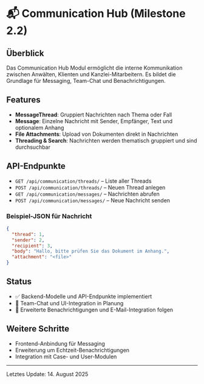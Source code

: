 # 📬 Communication Hub (Milestone 2.2)

## Überblick
Das Communication Hub Modul ermöglicht die interne Kommunikation zwischen Anwälten, Klienten und Kanzlei-Mitarbeitern. Es bildet die Grundlage für Messaging, Team-Chat und Benachrichtigungen.

## Features
- **MessageThread**: Gruppiert Nachrichten nach Thema oder Fall
- **Message**: Einzelne Nachricht mit Sender, Empfänger, Text und optionalem Anhang
- **File Attachments**: Upload von Dokumenten direkt in Nachrichten
- **Threading & Search**: Nachrichten werden thematisch gruppiert und sind durchsuchbar

## API-Endpunkte
- `GET /api/communication/threads/` – Liste aller Threads
- `POST /api/communication/threads/` – Neuen Thread anlegen
- `GET /api/communication/messages/` – Nachrichten abrufen
- `POST /api/communication/messages/` – Neue Nachricht senden

### Beispiel-JSON für Nachricht
```json
{
  "thread": 1,
  "sender": 2,
  "recipient": 3,
  "body": "Hallo, bitte prüfen Sie das Dokument im Anhang.",
  "attachment": "<file>"
}
```

## Status
- ✅ Backend-Modelle und API-Endpunkte implementiert
- 🚧 Team-Chat und UI-Integration in Planung
- 🚧 Erweiterte Benachrichtigungen und E-Mail-Integration folgen

## Weitere Schritte
- Frontend-Anbindung für Messaging
- Erweiterung um Echtzeit-Benachrichtigungen
- Integration mit Case- und User-Modulen

---
Letztes Update: 14. August 2025
